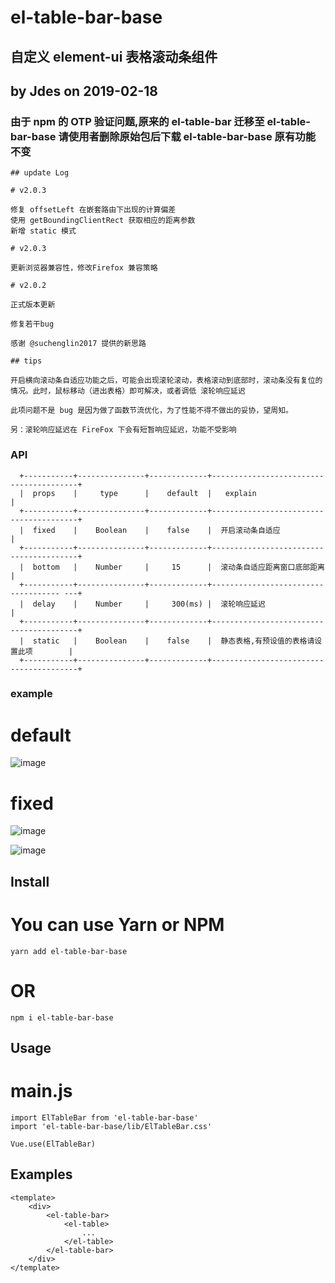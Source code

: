 # el-table-bar-base

## 自定义 element-ui 表格滚动条组件

## by Jdes on 2019-02-18

### 由于 npm 的 OTP 验证问题,原来的 el-table-bar 迁移至 el-table-bar-base 请使用者删除原始包后下载 el-table-bar-base 原有功能不变

```
## update Log

# v2.0.3

修复 offsetLeft 在嵌套路由下出现的计算偏差
使用 getBoundingClientRect 获取相应的距离参数
新增 static 模式

# v2.0.3

更新浏览器兼容性，修改Firefox 兼容策略

# v2.0.2

正式版本更新

修复若干bug

感谢 @suchenglin2017 提供的新思路

## tips

开启横向滚动条自适应功能之后，可能会出现滚轮滚动，表格滚动到底部时，滚动条没有复位的情况。此时，鼠标移动（进出表格）即可解决，或者调低 滚轮响应延迟

此项问题不是 bug 是因为做了函数节流优化，为了性能不得不做出的妥协，望周知。

另：滚轮响应延迟在 FireFox 下会有短暂响应延迟，功能不受影响

```

### API

```
  +-----------+---------------+-------------+----------------------------------------+
  |  props    |     type      |    default  |   explain                              |
  +-----------+---------------+-------------+----------------------------------------+
  |  fixed    |    Boolean    |    false    |  开启滚动条自适应                       |
  +-----------+---------------+-------------+----------------------------------------+
  |  bottom   |    Number     |     15      |  滚动条自适应距离窗口底部距离            |
  +-----------+---------------+-------------+------------------------------------ ---+
  |  delay    |    Number     |     300(ms) |  滚轮响应延迟                           |
  +-----------+---------------+-------------+----------------------------------------+
  |  static   |    Boolean    |    false    |  静态表格,有预设值的表格请设置此项        |
  +-----------+---------------+-------------+----------------------------------------+

```

### example

# default

![image](https://github.com/JdesHZ/el-table-bar-base/blob/master/examples/images/default.png)

# fixed

![image](https://github.com/JdesHZ/el-table-bar-base/blob/master/examples/images/fixed.png)

![image](https://github.com/JdesHZ/el-table-bar-base/blob/master/examples/images/fixed2.png)

## Install

# You can use Yarn or NPM

```
yarn add el-table-bar-base
```

# OR

```
npm i el-table-bar-base
```

## Usage

# main.js

```
import ElTableBar from 'el-table-bar-base'
import 'el-table-bar-base/lib/ElTableBar.css'

Vue.use(ElTableBar)
```

## Examples

```
<template>
    <div>
        <el-table-bar>
            <el-table>
                ...
            </el-table>
        </el-table-bar>
    </div>
</template>
```
